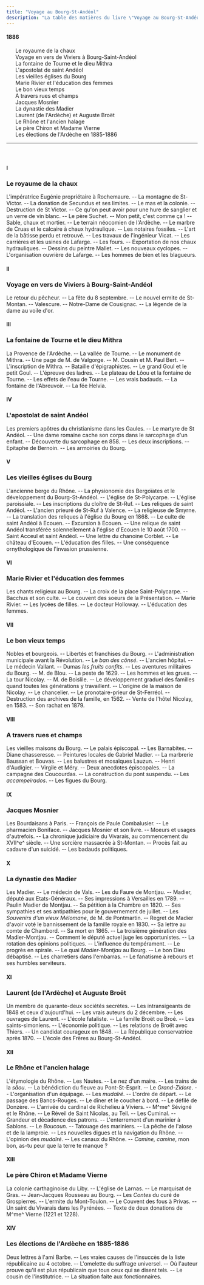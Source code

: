 ```yaml
---
title: "Voyage au Bourg-St-Andéol"
description: "La table des matières du livre \"Voyage au Bourg-St-Andéol\" du Docteur Francus (Albin Mazon) publié en 1886 par l'Imprimerie du Patriote de Privas"
---
```


#### 1886

<div id="toc">

1. Le royaume de la chaux
1. Voyage en vers de Viviers à Bourg-Saint-Andéol
1. La fontaine de Tourne et le dieu Mithra
1. L'apostolat de saint Andéol
1. Les vieilles églises du Bourg
1. Marie Rivier et l'éducation des femmes
1. Le bon vieux temps
1. A travers rues et champs
1. Jacques Mosnier
1. La dynastie des Madier
1. Laurent (de l'Ardèche) et Auguste Broët
1. Le Rhône et l'ancien halage
1. Le père Chiron et Madame Vierne
1. Les élections de l'Ardèche en 1885-1886

</div>

<header><hr></header>

#### I

### Le royaume de la chaux

<div class="tltr">

L'impératrice Eugénie propriétaire à Rochemaure. -- La montagne de St-Victor. --
La donation de Secundus et ses limites. -- Le mas et la colonie. -- Destruction
de St Victor. -- Ce qu'on peut avoir pour une hure de sanglier et un verre de
vin blanc. -- Le père Suchet. -- Mon petit, c'est comme ça ! -- Sable, chaux et
mortier. -- Le terrain néocomien de l'Ardèche. -- Le marbre de Cruas et le
calcaire à chaux hydraulique. -- Les notaires fossiles. -- L'art de la bâtisse
perdu et retrouvé. -- Les travaux de l'ingénieur Vicat. -- Les carrières et les
usines de Lafarge. -- Les fours. -- Exportation de nos chaux hydrauliques. --
Dessins du peintre Mallet. -- Les nouveaux cyclopes. -- L'organisation ouvrière
de Lafarge. -- Les hommes de bien et les blagueurs.

</div>

#### II

### Voyage en vers de Viviers à Bourg-Saint-Andéol

<div class="tltr">

Le retour du pêcheur. -- La fête du 8 septembre. -- Le nouvel ermite de
St-Montan. -- Valescure. -- Notre-Dame de Cousignac. -- La légende de la dame au
voile d'or.

</div>

#### III

### La fontaine de Tourne et le dieu Mithra

<div class="tltr">

La Provence de l'Ardèche. -- La vallée de Tourne. -- Le monument de Mithra. --
Une page de M. de Valgorge. -- M. Cousin et M. Paul Bert. -- L'inscription de
Mithra. -- Bataille d'épigraphistes. -- Le grand Goul et le petit Goul. --
L'épreuve des ladres. -- Le plateau de Lôou et la fontaine de Tourne. -- Les
effets de l'eau de Tourne. -- Les vrais badauds. -- La fontaine de l'Abreuvoir.
-- La fée Helvia.

</div>


#### IV

### L'apostolat de saint Andéol

<div class="tltr">

Les premiers apôtres du christianisme dans les Gaules. -- Le martyre de St
Andéol. -- Une dame romaine cache son corps dans le sarcophage d'un enfant. --
Découverte du sarcophage en 858. -- Les deux inscriptions. -- Epitaphe de
Bernoin. -- Les armoiries du Bourg.

</div>

#### V

### Les vieilles églises du Bourg

<div class="tltr">

L'ancienne berge du Rhône. -- La physionomie des Bergoïates et le développement
du Bourg-St-Andéol. -- L'église de St-Polycarpe. -- L'église paroissiale. -- Les
inscriptions du cloître de St-Ruf. -- Les reliques de saint Andéol. -- L'ancien
prieuré de St-Ruf à Valence. -- La religieuse de Smyrne. -- La translation des
reliques à l'église du Bourg en 1868. -- Le culte de saint Andéol à Ecouen. --
Excursion à Ecouen. -- Une relique de saint Andéol transférée solennellement à
l'église d'Ecouen le 10 août 1700. -- Saint Acceul et saint Andéol. -- Une
lettre du chanoine Corblet. -- Le château d'Ecouen. -- L'éducation des filles.
-- Une conséquence ornythologique de l'invasion prussienne.

</div>

#### VI

### Marie Rivier et l'éducation des femmes

<div class="tltr">

Les chants religieux au Bourg. -- La croix de la place Saint-Polycarpe. --
Bacchus et son culte. -- Le couvent des soeurs de la Présentation. -- Marie
Rivier. -- Les lycées de filles. -- Le docteur Holloway. -- L'éducation des
femmes.

</div>

#### VII

### Le bon vieux temps

<div class="tltr">

Nobles et bourgeois. -- Libertés et franchises du Bourg. -- L'administration
municipale avant la Révolution. -- Le _ban des cônsé_. -- L'ancien hôpital. --
Le médecin Vallant. -- Dumas _les fruits confits_. -- Les aventures militaires
du Bourg. -- M. de Blou. -- La peste de 1629. -- Les hommes et les grues. -- La
tour Nicolay. -- M. de Boislile. -- Le développement graduel des familles quand
toutes les générations y travaillent. -- L'origine de la maison de Nicolay. --
Le chancelier. -- Le pronotaire-prieur de St-Ferréol. -- Destruction des
archives de la famille, en 1562. -- Vente de l'hôtel Nicolay, en 1583. -- Son
rachat en 1879.

</div>

#### VIII

### A travers rues et champs

<div class="tltr">

Les vieilles maisons du Bourg. -- Le palais épiscopal. -- Les Barnabites. --
Diane chasseresse. -- Peintures locales de Gabriel Madier. -- La marbrerie
Baussan et Bouvas. -- Les balustres et mosaïques Lauzun. -- Henri d'Audigier. --
Virgile et Méry. -- Deux anecdotes épiscopales. -- La campagne des Coucourdas.
-- La construction du pont suspendu. -- Les _accampeirados_. -- Les figues du
Bourg.

</div>

#### IX

### Jacques Mosnier

<div class="tltr">

Les Bourdaisans à Paris. -- François de Paule Combalusier. -- Le pharmacien
Boniface. -- Jacques Mosnier et son livre. -- Moeurs et usages d'autrefois. --
La chronique judiciaire du Vivarais, au commencement du XVII^e^ siècle. -- Une
sorcière massacrée à St-Montan. -- Procès fait au cadavre d'un suicidé. -- Les
badauds politiques.

</div>

#### X

### La dynastie des Madier

<div class="tltr">

Les Madier. -- Le médecin de Vals. -- Les du Faure de Montjau. -- Madier, député
aux Etats-Généraux. -- Ses impressions à Versailles en 1789. -- Paulin Madier de
Montjau. -- Sa pétition à la Chambre en 1820. -- Ses sympathies et ses
antipathies pour le gouvernement de juillet. -- Les _Souvenirs d'un vieux
Mélomane_, de M. de Pontmartin. -- Regret de Madier d'avoir voté le bannissement
de la famille royale en 1830. -- Sa lettre au comte de Chambord. -- Sa mort en
1865. -- La troisième génération des Madier-Montjau. -- Comment le député actuel
juge les opportunistes. -- La rotation des opinions politiques. -- L'influence
du tempérament. -- Le progrès en spirale. -- Le quai _Madier-Montjau_ au Bourg.
-- Le bon Dieu débaptisé. -- Les charretiers dans l'embarras. -- Le fanatisme à
rebours et ses humbles serviteurs.

</div>

#### XI

### Laurent (de l'Ardèche) et Auguste Broët

<div class="tltr">

Un membre de quarante-deux sociétés secrètes. -- Les intransigeants de 1848 et
ceux d'aujourd'hui. -- Les vrais auteurs du 2 décembre. -- Les ouvrages de
Laurent. -- L'école fataliste. -- La famille Broët ou Broé. -- Les
saints-simoniens. -- L'économie politique. -- Les relations de Broët avec
Thiers. -- Un candidat courageux en 1848. -- La République conservatrice après
1870. -- L'école des Frères au Bourg-St-Andéol.

</div>

#### XII

### Le Rhône et l'ancien halage

<div class="tltr">

L'étymologie du Rhône. -- Les Nautes. -- Le nez d'un maire. -- Les trains de la
_sâou_. -- La bénédiction du fleuve au Pont-St-Esprit. -- Le _Grand-Zidore_. --
L'organisation d'un équipage. -- Les _mudaîré_. -- L'ordre de départ. -- Le
passage des Bancs-Rouges. -- Le dîner et le coucher à bord. -- Le défilé de
Donzère. -- L'arrivée du cardinal de Richelieu à Viviers. -- M^me^ Sévigné et le
Rhône. -- Le Réveil de Saint Nicolas, au Teil. -- Les Cuminal. -- Grandeur et
décadence des patrons. -- L'enterrement d'un marinier à Sablons. -- Le
_Boucoun_. -- Tatouage des mariniers. -- La pêche de l'alose et de la lamproie.
-- Les nouvelles digues et la navigation du Rhône. -- L'opinion des _mudaîré_.
-- Les canaux du Rhône. -- _Camine, camine_, mon bon, as-tu peur que la terre te
manque ?

</div>

#### XIII

### Le père Chiron et Madame Vierne

<div class="tltr">

La colonie carthaginoise du Liby. -- L'église de Larnas. -- Le marquisat de
Gras. -- Jean-Jacques Rousseau au Bourg. -- Les _Contes_ du curé de Grospierres.
-- L'ermite du Mont-Toulon. -- Le Couvent des fous à Privas. -- Un saint du
Vivarais dans les Pyrénées. -- Texte de deux donations de M^me^ Vierne (1221 et
1228).

</div>

#### XIV

### Les élections de l'Ardèche en 1885-1886

<div class="tltr">

Deux lettres à l'ami Barbe. -- Les vraies causes de l'insuccès de la liste
républicaine au 4 octobre. -- L'omelette du suffrage universel. -- Où l'auteur
prouve qu'il est plus républicain que tous ceux qui se disent tels. -- Le cousin
de l'institutrice. -- La situation faite aux fonctionnaires.

</div>

